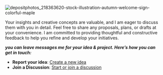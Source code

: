 ![depositphotos_218363620-stock-illustration-autumn-welcome-sign-colorful-maple](https://github.com/tsolutionsx/contact_me/assets/109244102/489d2657-0783-4be1-a726-4f754ca276ff)


Your insights and creative concepts are valuable, and I am eager to discuss them with you in detail. Feel free to share any proposals, plans, or drafts at your convenience. I am committed to providing thoughtful and constructive feedback to help you refine and develop your initiatives.

***you can leave messages me for your idea &amp; project. Here’s how you can get in touch:***

- **Report your idea**: [Create a new idea](https://github.com/tsolutionsx/messenger/issues)
- **Join a Discussion**: [Start or join a discussion](https://github.com/tsolutionsx/messenger/discussions)
